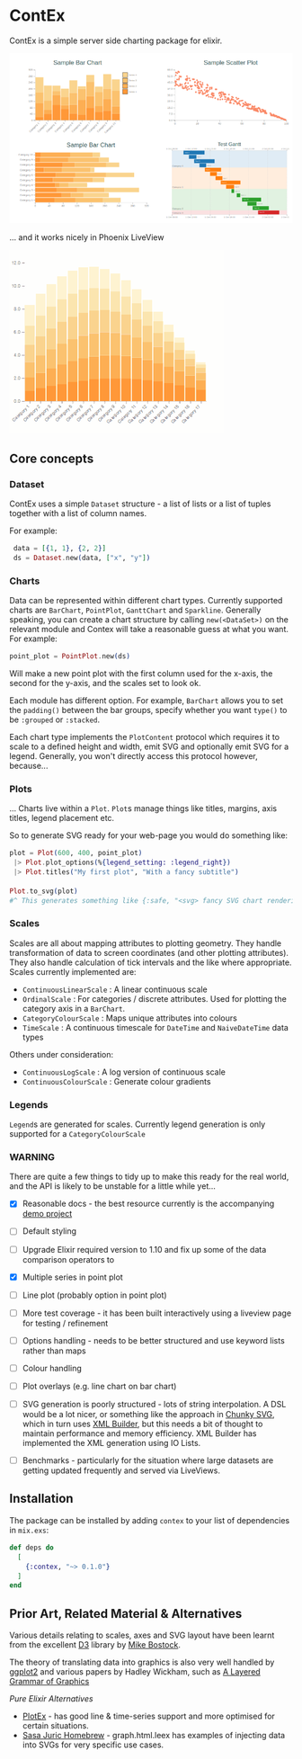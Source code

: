 # ContEx

ContEx is a simple server side charting package for elixir.

![Example Charts](./samples/mashup.png "Example Charts")

... and it works nicely in Phoenix LiveView

![Animated Barchart](./samples/rolling.gif "Animated Barchart")

## Core concepts

### Dataset 
ContEx uses a simple `Dataset` structure - a list of lists or a list of tuples together with a list of column names.

For example:
```elixir
 data = [{1, 1}, {2, 2}]
 ds = Dataset.new(data, ["x", "y"])
```

### Charts
Data can be represented within different chart types. Currently supported charts are `BarChart`, `PointPlot`, `GanttChart` and `Sparkline`. Generally speaking, you can create a chart structure by calling `new(<DataSet>)` on the relevant module and Contex will take a reasonable guess at what you want. For example:

```elixir
point_plot = PointPlot.new(ds)
```

Will make a new point plot with the first column used for the x-axis, the second for the y-axis, and the scales set to look ok.

Each module has different option. For example, `BarChart` allows you to set the `padding()` between the bar groups, specify whether you want `type()` to be `:grouped` or `:stacked`.

Each chart type implements the `PlotContent` protocol which requires it to scale to a defined height and width, emit SVG and optionally emit SVG for a legend. Generally, you won't directly access this protocol however, because...

### Plots
... Charts live within a `Plot`. `Plot`s manage things like titles, margins, axis titles, legend placement etc.

So to generate SVG ready for your web-page you would do something like:

```elixir
plot = Plot(600, 400, point_plot)
 |> Plot.plot_options(%{legend_setting: :legend_right})
 |> Plot.titles("My first plot", "With a fancy subtitle")

Plot.to_svg(plot) 
#^ This generates something like {:safe, "<svg> fancy SVG chart rendering stuff representing your plot</svg>"}
``` 

### Scales
Scales are all about mapping attributes to plotting geometry. They handle transformation of data to screen coordinates (and other plotting attributes). They also handle calculation of tick intervals and the like where appropriate. Scales currently implemented are:

- `ContinuousLinearScale` : A linear continuous scale
- `OrdinalScale` : For categories / discrete attributes. Used for plotting the category axis in a `BarChart`.
- `CategoryColourScale` : Maps unique attributes into colours
- `TimeScale` : A continuous timescale for `DateTime` and `NaiveDateTime` data types

Others under consideration:
 - `ContinuousLogScale` : A log version of continuous scale
 - `ContinuousColourScale` : Generate colour gradients


### Legends
`Legend`s are generated for scales. Currently legend generation is only supported for a `CategoryColourScale`

### WARNING
There are quite a few things to tidy up to make this ready for the real world, and the API is likely to be unstable for a little while yet...

- [x] Reasonable docs - the best resource currently is the accompanying [demo project](https://github.com/mindok/contex-samples)
- [ ] Default styling
- [ ] Upgrade Elixir required version to 1.10 and fix up some of the data comparison operators to
- [x] Multiple series in point plot
- [ ] Line plot (probably option in point plot)
- [ ] More test coverage - it has been built interactively using a liveview page for testing / refinement
- [ ] Options handling - needs to be better structured and use keyword lists rather than maps
- [ ] Colour handling
- [ ] Plot overlays (e.g. line chart on bar chart)
- [ ] SVG generation is poorly structured - lots of string interpolation. A DSL would be a lot nicer, or something like the approach in [Chunky SVG](https://github.com/mmmries/chunky_svg/), which in turn uses [XML Builder](https://github.com/joshnuss/xml_builder), but this needs a bit of thought to maintain performance and memory efficiency. XML Builder has implemented the XML generation using IO Lists.
- [ ] Benchmarks - particularly for the situation where large datasets are getting updated frequently and served via LiveViews.


## Installation

The package can be installed
by adding `contex` to your list of dependencies in `mix.exs`:

```elixir
def deps do
  [
    {:contex, "~> 0.1.0"}
  ]
end
```

## Prior Art, Related Material & Alternatives
Various details relating to scales, axes and SVG layout have been learnt from the excellent [D3](https://d3js.org/) library by [Mike Bostock](https://github.com/mbostock).

The theory of translating data into graphics is also very well handled by [ggplot2](https://ggplot2.tidyverse.org/) and various papers by Hadley Wickham, such as [A Layered Grammar of Graphics](http://vita.had.co.nz/papers/layered-grammar.pdf)

_Pure Elixir Alternatives_

- [PlotEx](https://github.com/elcritch/plotex) - has good line & time-series support and more optimised for certain situations.
- [Sasa Juric Homebrew](https://github.com/sasa1977/demo_system/) - graph.html.leex has examples of injecting data into SVGs for very specific use cases. 








